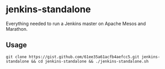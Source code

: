 # jenkins-standalone
Everything needed to run a Jenkins master on Apache Mesos and Marathon.

## Usage
```
git clone https://gist.github.com/61ee35a61acfb4aefcc5.git jenkins-standalone && cd jenkins-standalone && ./jenkins-standalone.sh
```
